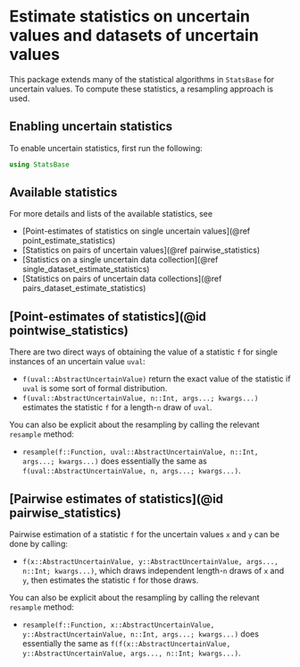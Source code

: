 # Estimate statistics on uncertain values and datasets of uncertain values

This package extends many of the statistical algorithms in `StatsBase` 
for uncertain values. To compute these statistics, a resampling 
approach is used. 

## Enabling uncertain statistics

To enable uncertain statistics, first run the following:

```julia
using StatsBase
```

## Available statistics

For more details and lists of the available statistics, see

- [Point-estimates of statistics on single uncertain values](@ref point_estimate_statistics)
- [Statistics on pairs of uncertain values](@ref pairwise_statistics)
- [Statistics on a single uncertain data collection](@ref single_dataset_estimate_statistics)
- [Statistics on pairs of uncertain data collections](@ref pairs_dataset_estimate_statistics)

## [Point-estimates of statistics](@id pointwise_statistics)

There are two direct ways of obtaining the value of a statistic `f` for single instances of an uncertain value `uval`:

- `f(uval::AbstractUncertainValue)` return the exact value of the statistic if `uval` is some sort of formal distribution.
- `f(uval::AbstractUncertainValue, n::Int, args...; kwargs...)` estimates the statistic `f` for a length-`n` draw of `uval`.

You can also be explicit about the resampling by calling the relevant `resample` method:

- `resample(f::Function, uval::AbstractUncertainValue, n::Int, args...; kwargs...)` does essentially the same as `f(uval::AbstractUncertainValue, n, args...; kwargs...)`.

## [Pairwise estimates of statistics](@id pairwise_statistics)

Pairwise estimation of a statistic `f` for the uncertain values `x` and `y` can be done by calling:

- `f(x::AbstractUncertainValue, y::AbstractUncertainValue, args..., n::Int; kwargs...)`, which draws independent length-`n` draws of `x` and `y`, then estimates the statistic `f` for those draws. 

You can also be explicit about the resampling by calling the relevant `resample` method:

- `resample(f::Function, x::AbstractUncertainValue, y::AbstractUncertainValue, n::Int, args...; kwargs...)` does essentially the same as `f(f(x::AbstractUncertainValue, y::AbstractUncertainValue, args..., n::Int; kwargs...)`.
